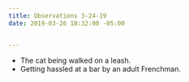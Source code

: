 ```yaml
---
title: Observations 3-24-19
date: 2019-03-26 18:32:00 -05:00


---
```


- The cat being walked on a leash.
- Getting hassled at a bar by an adult Frenchman.